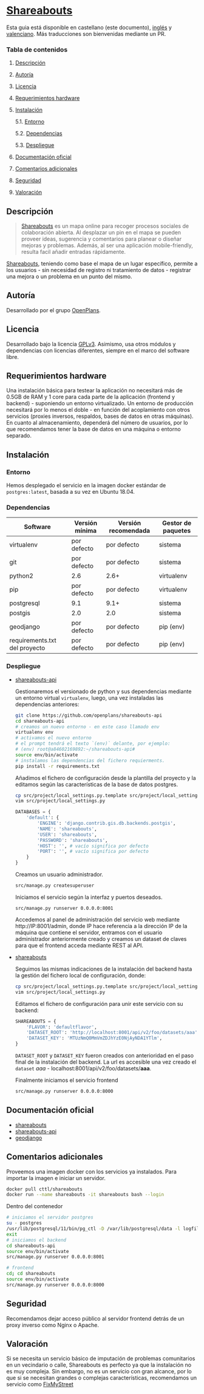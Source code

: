 # [Shareabouts](https://github.com/openplans/shareabouts)

Esta guia está disponible en castellano (este documento), [inglés](i18n/en.md) y [valenciano](i18n/vlc.md). Más traducciones son bienvenidas mediante un PR.

### Tabla de contenidos
1. [ Descripción ](#desc)
2. [ Autoría ](#authorship)
3. [ Licencia ](#license)
4. [ Requerimientos hardware ](#reqs)
5. [ Instalación ](#install)

	5.1. [ Entorno ](#env) 
	
	5.2. [ Dependencias ](#deps)
	
	5.3. [ Despliegue ](#deploy)


	
6. [ Documentación oficial ](#docs)
7. [ Comentarios adicionales ](#comms)
8. [ Seguridad ](#sec)
9. [ Valoración ](#val)

<a name="desc"></a>
## Descripción

> [Shareabouts](https://github.com/openplans/shareabouts#shareabouts-) es un mapa online para recoger procesos sociales de colaboración abierta. Al desplazar un pin en el mapa se pueden proveer ideas, sugerencia y comentarios para planear o diseñar mejoras y problemas. Además, al ser una aplicación mobile-friendly, resulta facil añadir entradas rápidamente.

[Shareabouts](https://github.com/openplans/shareabouts), teniendo como base el mapa de un lugar específico, permite a los usuarios - sin necesidad de registro ni tratamiento de datos - registrar una mejora o un problema en un punto del mismo.


<a name="authorship"></a>
## Autoría

Desarrollado por el grupo [OpenPlans](https://openplans.org).

<a name="license"></a>
## Licencia

Desarrollado bajo la licencia [GPLv3](https://github.com/openplans/shareabouts/blob/master/LICENSE.txt). Asimismo, usa otros módulos y dependencias con licencias diferentes, siempre en el marco del software libre.

<a name="reqs"></a>
## Requerimientos hardware
Una instalación básica para testear la aplicación no necesitará más de 0.5GB de RAM y 1 core para cada parte de la aplicación (frontend y backend) - suponiendo un entorno virtualizado. Un entorno de producción necesitará por lo menos el doble - en función del acoplamiento con otros servicios (proxies inversos, respaldos, bases de datos en otras máquinas). En cuanto al almacenamiento, dependerá del número de usuarios, por lo que recomendamos tener la base de datos en una máquina o entorno separado.

<a name="install"></a>
## Instalación
<a name="env"></a>
### Entorno
Hemos desplegado el servicio en la imagen docker estándar de `postgres:latest`, basada a su vez en Ubuntu 18.04.
<a name="deps"></a>
### Dependencias
|Software|Versión mínima| Versión recomendada| Gestor de paquetes|
|-----|-----|----|----|
|virtualenv|por defecto|por defecto| sistema|
|git | por defecto|por defecto| sistema|
|python2|2.6| 2.6+ | virtualenv|
|pip|por defecto| por defecto| virtualenv|
|postgresql| 9.1| 9.1+|sistema|
|postgis| 2.0| 2.0|sistema|
|geodjango| por defecto| por defecto| pip (env)|
|requirements.txt del proyecto| por defecto| por defecto | pip (env)|

<a name="deploy"></a>
### Despliegue
<a name="docs"></a>
- [shareabouts-api](https://github.com/openplans/shareabouts-api/blob/master/doc/README.md)
    
    Gestionaremos el versionado de python y sus dependencias mediante un entorno virtual `virtualenv`, luego, una vez instaladas las dependencias anteriores:
    ```bash
    git clone https://github.com/openplans/shareabouts-api
    cd shareabouts-api
    # creamos un nuevo entorno - en este caso llamado env
    virtualenv env
    # activamos el nuevo entorno 
    # el prompt tendrá el texto `(env)` delante, por ejemplo:
    # (env) root@a84602169892:~/shareabouts-api# 
    source env/bin/activate
    # instalamos las dependencias del fichero requierments.
    pip install -r requirements.txt
    ```
    Añadimos el fichero de configuración desde la plantilla del proyecto y la editamos según las características de la base de datos postgres.
    ```bash
    cp src/project/local_settings.py.template src/project/local_settings.py
    vim src/project/local_settings.py
    ```
    ```python
    DATABASES = {
        'default': {
            'ENGINE': 'django.contrib.gis.db.backends.postgis',
            'NAME': 'shareabouts',
            'USER': 'shareabouts',
            'PASSWORD': 'shareabouts',
            'HOST': '', # vacío significa por defecto
            'PORT': '', # vacío significa por defecto
        }
    }
    
    ```
    Creamos un usuario administrador.
    ```bash
    src/manage.py createsuperuser
    ```
    Iniciamos el servicio según la interfaz y puertos deseados.
    ```
    src/manage.py runserver 0.0.0.0:8001
    ```
    Accedemos al panel de administración del servicio web mediante http://IP:8001/admin, donde IP
    hace referencia a la dirección IP de la máquina que contiene el servidor, entramos con el usuario administrador anteriormente creado y creamos un dataset de claves para que el frontend acceda mediante REST al API.

- [shareabouts](https://github.com/openplans/shareabouts/blob/master/doc/README.md)

    Seguimos las mismas indicaciones de la instalación del backend hasta la gestión del fichero local de configuración, donde:
    ```bash
    cp src/project/local_settings.py.template src/project/local_settings.py
    vim src/project/local_settings.py
    ```
    Editamos el fichero de configuración para unir este servicio con su backend:
    ```python
    SHAREABOUTS = {
        'FLAVOR': 'defaultflavor',
        'DATASET_ROOT': 'http://localhost:8001/api/v2/foo/datasets/aaa',
        'DATASET_KEY': 'MTUzNmQ0MmVmZDJhYzE0NjAyNDA1YTlm',
    }
    ```
    `DATASET_ROOT` y `DATASET_KEY` fueron creados con anterioridad en el paso final de la instalación del backend. La url es accesible una vez creado el `dataset` _aaa_ - localhost:8001/api/v2/foo/datasets/__aaa__.

    Finalmente iniciamos el servicio frontend
    ```bash
    src/manage.py runserver 0.0.0.0:8000
    ```
## Documentación oficial
<a name="comms"></a>
- [shareabouts]([https://github.com/openplans/shareabouts/blob/master/doc/README.m)
- [shareabouts-api](https://github.com/openplans/shareabouts-api/blob/master/doc/README.md)
- [geodjango](https://docs.djangoproject.com/en/dev/ref/contrib/gis/install/#django)

## Comentarios adicionales
Proveemos una imagen docker con los servicios ya instalados. Para importar la imagen e iniciar un servidor.
```bash
docker pull cttl/shareabouts
docker run --name shareabouts -it shareabouts bash --login
```
Dentro del contenedor
```bash
# iniciamos el servidor postgres
su - postgres
/usr/lib/postgresql/11/bin/pg_ctl -D /var/lib/postgresql/data -l logfile start
exit
# iniciamos el backend
cd shareabouts-api
source env/bin/activate
src/manage.py runserver 0.0.0.0:8001

# frontend
cd; cd shareabouts
source env/bin/activate
src/manage.py runserver 0.0.0.0:8000
```
<a name="sec"></a>
## Seguridad
<a name="val"></a>
Recomendamos dejar acceso público al servidor frontend detrás de un proxy inverso como Nginx o Apache. 

## Valoración
Si se necesita un servicio básico de imputación de problemas comunitarios en un vecindario o calle,
Shareabouts es perfecto ya que la instalación no es muy compleja. Sin embargo, no es
un servicio con gran alcance, por lo que si se necesitan grandes o complejas características,
recomendamos un servicio como [FixMyStreet](https://github.com/cttlrepository/cat_participación/fms)

